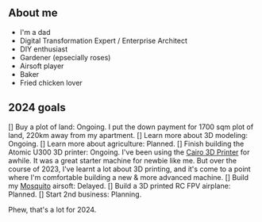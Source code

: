 ## About me

- I'm a dad
- Digital Transformation Expert / Enterprise Architect
- DIY enthusiast
- Gardener (epsecially roses)
- Airsoft player
- Baker
- Fried chicken lover

## 2024 goals

[] Buy a plot of land: Ongoing. I put the down payment for 1700 sqm plot of land, 220km away from my apartment.
[] Learn more about 3D modeling: Ongoing.
[] Learn more about agriculture: Planned.
[] Finish building the Atomic U300 3D printer: Ongoing. I've been using the [Cairo 3D Printer](https://makesomestuff.org/cairo-3d-printer/) for awhile. It was a great starter machine for newbie like me. But over the course of 2023, I've learnt a lot about 3D printing, and it's come to a point where I'm comfortable building a new & more advanced machine.
[] Build my [Mosquito](https://github.com/HYBRIDAIRSOFT/MOSQUITO) airsoft: Delayed.
[] Build a 3D printed RC FPV airplane: Planned.
[] Start 2nd business: Planning.

Phew, that's a lot for 2024.

